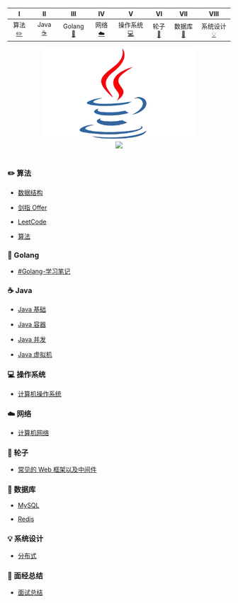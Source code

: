 | Ⅰ | Ⅱ | Ⅲ | Ⅳ | Ⅴ | Ⅵ | Ⅶ | Ⅷ |
| :--------: | :---------: | :---------: | :---------: |:---------: |:---------: |:---------: |:---------: |
| 算法[:pencil2:](#pencil2-算法) | Java [:coffee:](#coffee-Java) | Golang [:goat:](#Golang-学习笔记) | 网络[:cloud:](#cloud-网络) | 操作系统[:computer:](#computer-操作系统) | 轮子[:wrench:](#wrench-轮子) | 数据库[:floppy_disk:](#floppy_disk-数据库) | 系统设计[:bulb:](#bulb-系统设计) |面经总结[:book:](#book-面经总结) |

<!-- | Ⅰ | Ⅱ | Ⅲ | Ⅳ | Ⅴ | Ⅵ | Ⅶ | Ⅷ | Ⅸ | Ⅹ | -->
<div align="center">
    <img src="pics//java.gif" width="350px"/>
    <br>
    <a href="https://github.com/MinheZ"> <img src="https://img.shields.io/badge/_-MinheZ-4ab8a1.svg"></a>
</div><br>

### :pencil2: 算法
- [数据结构](https://github.com/MinheZ/Notes/blob/master/note/数据结构.md)

- [剑指 Offer](https://github.com/MinheZ/Notes/blob/master/note/剑指Offer.md)

- [LeetCode](https://github.com/MinheZ/Notes/blob/master/note/LeetCode.md)

- [算法](https://github.com/MinheZ/Notes/blob/master/note/算法.md)

### :goat: Golang
- [#Golang-学习笔记](https://github.com/MinheZ/Notes/blob/master/note/Golang-学习笔记.md)

### :coffee: Java
- [Java 基础](https://github.com/MinheZ/Notes/blob/master/note/Java基础.md)

- [Java 容器](https://github.com/MinheZ/Notes/blob/master/note/Java容器.md)

- [Java 并发](https://github.com/MinheZ/Notes/blob/master/note/Java并发.md)

- [Java 虚拟机](https://github.com/MinheZ/Notes/blob/master/note/Java虚拟机.md)

### :computer: 操作系统
- [计算机操作系统](https://github.com/MinheZ/Notes/blob/master/note/计算机操作系统.md)

### :cloud: 网络
- [计算机网络](https://github.com/MinheZ/Notes/blob/master/note/计算机网络.md)

### :wrench: 轮子

- [常见的 Web 框架以及中间件](https://github.com/MinheZ/Notes/blob/master/note/常见的Web框架以及中间件.md)

### :floppy_disk: 数据库
- [MySQL](https://github.com/MinheZ/Notes/blob/master/note/MySQL.md)

- [Redis](https://github.com/MinheZ/Notes/blob/master/note/Redis.md)

### :bulb: 系统设计
- [分布式](https://github.com/MinheZ/Notes/blob/master/note/分布式.md)

### :book: 面经总结
- [面试总结](https://github.com/MinheZ/Notes/blob/master/note/面试总结.md)
